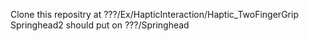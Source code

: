 Clone this repositry at
???/Ex/HapticInteraction/Haptic_TwoFingerGrip
Springhead2 should put on
???/Springhead
